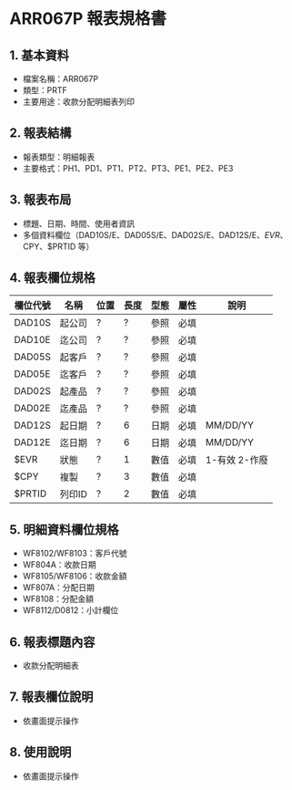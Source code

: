 # ARR067P 報表規格書

## 1. 基本資料
- 檔案名稱：ARR067P
- 類型：PRTF
- 主要用途：收款分配明細表列印

## 2. 報表結構
- 報表類型：明細報表
- 主要格式：PH1、PD1、PT1、PT2、PT3、PE1、PE2、PE3

## 3. 報表布局
- 標題、日期、時間、使用者資訊
- 多個資料欄位（DAD10S/E、DAD05S/E、DAD02S/E、DAD12S/E、$EVR、$CPY、$PRTID 等）

## 4. 報表欄位規格
| 欄位代號 | 名稱 | 位置 | 長度 | 型態 | 屬性 | 說明 |
|----------|------|------|------|------|------|------|
| DAD10S   | 起公司|?    | ?    | 參照 | 必填 |      |
| DAD10E   | 迄公司|?    | ?    | 參照 | 必填 |      |
| DAD05S   | 起客戶|?    | ?    | 參照 | 必填 |      |
| DAD05E   | 迄客戶|?    | ?    | 參照 | 必填 |      |
| DAD02S   | 起產品|?    | ?    | 參照 | 必填 |      |
| DAD02E   | 迄產品|?    | ?    | 參照 | 必填 |      |
| DAD12S   | 起日期|?    | 6    | 日期 | 必填 | MM/DD/YY |
| DAD12E   | 迄日期|?    | 6    | 日期 | 必填 | MM/DD/YY |
| $EVR     | 狀態 |?    | 1    | 數值 | 必填 | 1-有效 2-作廢 |
| $CPY     | 複製 |?    | 3    | 數值 | 必填 |      |
| $PRTID   | 列印ID|?    | 2    | 數值 | 必填 |      |

## 5. 明細資料欄位規格
- WF8102/WF8103：客戶代號
- WF804A：收款日期
- WF8105/WF8106：收款金額
- WF807A：分配日期
- WF8108：分配金額
- WF8112/D0812：小計欄位

## 6. 報表標題內容
- 收款分配明細表

## 7. 報表欄位說明
- 依畫面提示操作

## 8. 使用說明
- 依畫面提示操作 